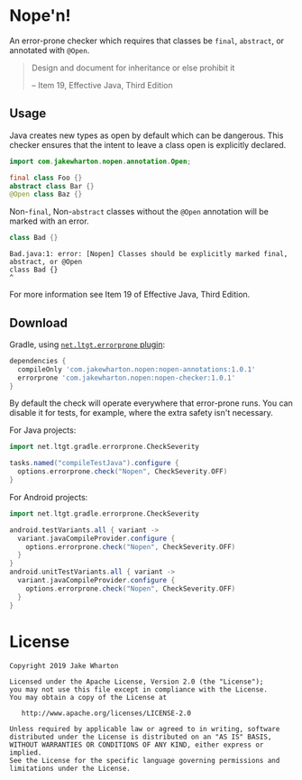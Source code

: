 Nope'n!
=======

An error-prone checker which requires that classes be `final`, `abstract`, or annotated with
`@Open`.

>  Design and document for inheritance or else prohibit it
>
> – Item 19, Effective Java, Third Edition


Usage
-----

Java creates new types as open by default which can be dangerous. This checker ensures that the
intent to leave a class open is explicitly declared.

```java
import com.jakewharton.nopen.annotation.Open;

final class Foo {}
abstract class Bar {}
@Open class Baz {}
```

Non-`final`, Non-`abstract` classes without the `@Open` annotation will be marked with an error.

```java
class Bad {}
```
```
Bad.java:1: error: [Nopen] Classes should be explicitly marked final, abstract, or @Open
class Bad {}
^
```

For more information see Item 19 of Effective Java, Third Edition.


Download
--------

Gradle, using [`net.ltgt.errorprone` plugin](https://github.com/tbroyer/gradle-errorprone-plugin):

```groovy
dependencies {
  compileOnly 'com.jakewharton.nopen:nopen-annotations:1.0.1'
  errorprone 'com.jakewharton.nopen:nopen-checker:1.0.1'
}
```

By default the check will operate everywhere that error-prone runs. You can disable it for tests,
for example, where the extra safety isn't necessary.

For Java projects:
```groovy
import net.ltgt.gradle.errorprone.CheckSeverity

tasks.named("compileTestJava").configure {
  options.errorprone.check("Nopen", CheckSeverity.OFF)
}
```

For Android projects:
```groovy
import net.ltgt.gradle.errorprone.CheckSeverity

android.testVariants.all { variant ->
  variant.javaCompileProvider.configure {
    options.errorprone.check("Nopen", CheckSeverity.OFF)
  }
}
android.unitTestVariants.all { variant ->
  variant.javaCompileProvider.configure {
    options.errorprone.check("Nopen", CheckSeverity.OFF)
  }
}
```



License
=======

    Copyright 2019 Jake Wharton

    Licensed under the Apache License, Version 2.0 (the "License");
    you may not use this file except in compliance with the License.
    You may obtain a copy of the License at

       http://www.apache.org/licenses/LICENSE-2.0

    Unless required by applicable law or agreed to in writing, software
    distributed under the License is distributed on an "AS IS" BASIS,
    WITHOUT WARRANTIES OR CONDITIONS OF ANY KIND, either express or implied.
    See the License for the specific language governing permissions and
    limitations under the License.
